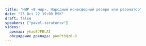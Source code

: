 ```yaml
---
title: 'НИР «8 мир». Народный ионосферный резерв или резонатор'
date: "25 Oct 22 19:00 MSK"
draft: false
speakers: ["pavel-zaratonov"]
videos:
  доклад: ykaoEJFBLAI
  обсуждение доклада: pWmPthQz0-8
---
```

